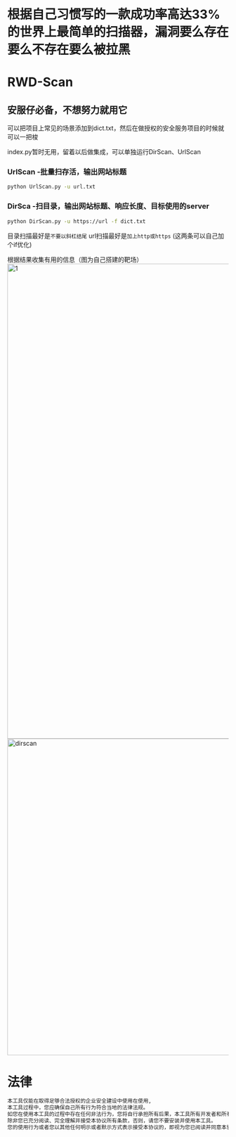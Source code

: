 # 根据自己习惯写的一款成功率高达33%的世界上最简单的扫描器，漏洞要么存在要么不存在要么被拉黑

# RWD-Scan
## 安服仔必备，不想努力就用它

可以把项目上常见的场景添加到dict.txt，然后在做授权的安全服务项目的时候就可以一把梭

index.py暂时无用，留着以后做集成，可以单独运行DirScan、UrlScan

### UrlScan -批量扫存活，输出网站标题
```bash
python UrlScan.py -u url.txt
```

### DirSca  -扫目录，输出网站标题、响应长度、目标使用的server
```bash
python DirScan.py -u https://url -f dict.txt
```

目录扫描最好是`不要以斜杠结尾`
url扫描最好是`加上http或https`
(这两条可以自己加个if优化)

根据结果收集有用的信息（图为自己搭建的靶场）
<img width="1080" alt="1" src="https://user-images.githubusercontent.com/45167857/170027329-90b9b293-ee77-4936-b6be-e349a8faa8f2.png">
<img width="720" alt="dirscan" src="https://user-images.githubusercontent.com/45167857/170027905-c4d938d5-2ece-4a0c-9edd-5f6766b630b8.png">


# 法律
```bash
本工具仅能在取得足够合法授权的企业安全建设中使用在使用,
本工具过程中，您应确保自己所有行为符合当地的法律法规。
如您在使用本工具的过程中存在任何非法行为，您将自行承担所有后果，本工具所有开发者和所有贡献者不承担任何法律及连带责任。
除非您已充分阅读、完全理解并接受本协议所有条款，否则，请您不要安装并使用本工具。
您的使用行为或者您以其他任何明示或者默示方式表示接受本协议的，即视为您已阅读并同意本协议的约束
```
